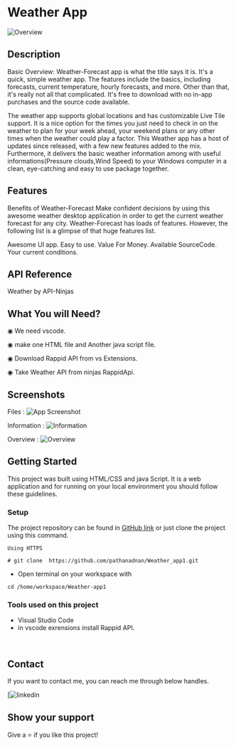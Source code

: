 #      Weather App

![Overview](https://user-images.githubusercontent.com/110882495/210262796-a22e850b-d1e1-41a0-b04d-9017a7836652.PNG)


## Description

Basic Overview:
Weather-Forecast app is what the title says it is. It's a quick, simple weather app. The features include the basics, including forecasts, current temperature, hourly forecasts, and more. Other than that, it's really not all that complicated. It's free to download with no in-app purchases and the source code available.

The weather app supports global locations and has customizable Live Tile support. It is a nice option for the times you just need to check in on the weather to plan for your week ahead, your weekend plans or any other times when the weather could play a factor. This Weather app has a host of updates since released, with a few new features added to the mix. Furthermore, it delivers the basic weather information among with useful informations(Pressure clouds,Wind Speed) to your Windows computer in a clean, eye-catching and easy to use package together.

## Features

Benefits of Weather-Forecast
Make confident decisions by using this awesome weather desktop application in order to get the current weather forecast for any city. Weather-Forecast has loads of features. However, the following list is a glimpse of that huge features list.

Awesome UI app.
Easy to use.
Value For Money.
Available SourceCode.
Your current conditions.
## API Reference


Weather by API-Ninjas  
## What You will Need?

◉ We need vscode.

◉ make one HTML file and Another java script file.

◉ Download Rappid API from vs Extensions.

◉ Take Weather API from ninjas RappidApi.
## Screenshots

Files : 
![App Screenshot](https://user-images.githubusercontent.com/110882495/210262707-2304bb25-7d07-4a67-b8db-3400d89e9c53.PNG)

Information : 
![Information](https://user-images.githubusercontent.com/110882495/210262776-7b58f60b-afcf-43ef-8a35-d8ac422a9a9c.PNG)

Overview :
![Overview](https://user-images.githubusercontent.com/110882495/210262796-a22e850b-d1e1-41a0-b04d-9017a7836652.PNG)


## Getting Started

This project was built using HTML/CSS and java Script. It is a web application and for running on your local environment you should follow these guidelines.

### Setup


The project repository can be found in [GitHub link](https://github.com/pathanadnan/Weather_app1) or just clone the project using this command. 


```
Using HTTPS

# git clone  https://github.com/pathanadnan/Weather_app1.git
```

+ Open terminal on your workspace with

```
cd /home/workspace/Weather-app1
```

### Tools used on this project

- Visual Studio Code
- in vscode exrensions install Rappid API.

<br/>

## Contact

If you want to contact me, you can reach me through below handles.

[![linkedin](https://www.linkedin.com/in/pathan-adnan-salimkhan-47429221b)


## Show your support

Give a ⭐️ if you like this project!

